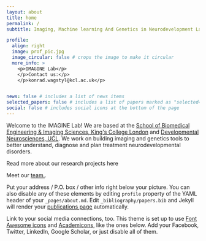 ```yaml
---
layout: about
title: home
permalink: /
subtitle: Imaging, Machine learning And Genetics in Neurodevelopment Lab

profile:
  align: right
  image: prof_pic.jpg
  image_circular: false # crops the image to make it circular
  more_info: >
    <p>IMAGINE Lab</p>
    </p>Contact us:</p>
    </p>konrad.wagstyl@kcl.ac.uk</p>


news: false # includes a list of news items
selected_papers: false # includes a list of papers marked as "selected={true}"
social: false # includes social icons at the bottom of the page
---
```


Welcome to the IMAGINE Lab! We are based at the [School of Biomedical Engineering & Imaging Sciences, King's College London](https://www.kcl.ac.uk/bmeis) and [Developmental Neurosciences, UCL](https://www.ucl.ac.uk/child-health/research/developmental-neurosciences). We work on building imaging and genetics tools to better understand, diagnose and plan treatment neurodevelopmental disorders.

Read more about our research projects here

Meet our [team.](/al-folio/profiles/).




Put your address / P.O. box / other info right below your picture. You can also disable any of these elements by editing `profile` property of the YAML header of your `_pages/about.md`. Edit `_bibliography/papers.bib` and Jekyll will render your [publications page](/al-folio/publications/) automatically.

Link to your social media connections, too. This theme is set up to use [Font Awesome icons](https://fontawesome.com/) and [Academicons](https://jpswalsh.github.io/academicons/), like the ones below. Add your Facebook, Twitter, LinkedIn, Google Scholar, or just disable all of them.
